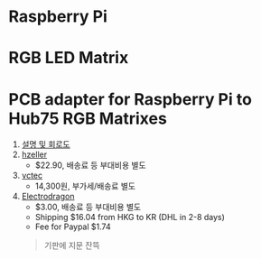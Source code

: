 # Raspberry Pi

# RGB LED Matrix

# PCB adapter for Raspberry Pi to Hub75 RGB Matrixes
  1. [설명 및 회로도](https://github.com/hzeller/rpi-rgb-led-matrix/tree/master/adapter/active-3)
  2. [hzeller](https://oshpark.com/shared_projects/6xAD1VXr)
	 * $22.90, 배송료 등 부대비용 별도
  3. [vctec](http://vctec.co.kr/product/detail.html?product_no=12826&cate_no=231)
     * 14,300원, 부가세/배송료 별도
  4. [Electrodragon](https://www.electrodragon.com/product/rgb-matrix-panel-drive-board-raspberry-pi/)
     * $3.00, 배송료 등 부대비용 별도
	 * Shipping $16.04 from HKG to KR (DHL in 2-8 days)
	 * Fee for Paypal $1.74
	 > 기판에 지문 잔뜩
